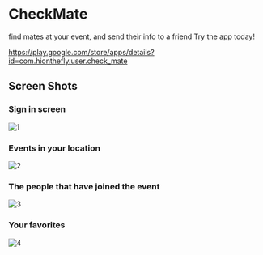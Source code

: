# CheckMate

find mates at your event, and send their info to a friend
Try the app today!<br/>

https://play.google.com/store/apps/details?id=com.hionthefly.user.check_mate

## Screen Shots

### Sign in screen <br/>
![1](https://user-images.githubusercontent.com/32939633/39168105-40ac9d6c-479b-11e8-935b-32f0297f1296.JPG) <br/>

### Events in your location  <br/>
![2](https://user-images.githubusercontent.com/32939633/39168106-40cd4d82-479b-11e8-9597-78bd2efc0dca.JPG) <br/>

### The people that have joined the event  <br/>
![3](https://user-images.githubusercontent.com/32939633/39168103-40548fdc-479b-11e8-8d61-b907db6f11f4.JPG) <br/>

### Your favorites  <br/>
![4](https://user-images.githubusercontent.com/32939633/39168104-4081d69a-479b-11e8-9324-a7f27f525a60.JPG) <br/>
